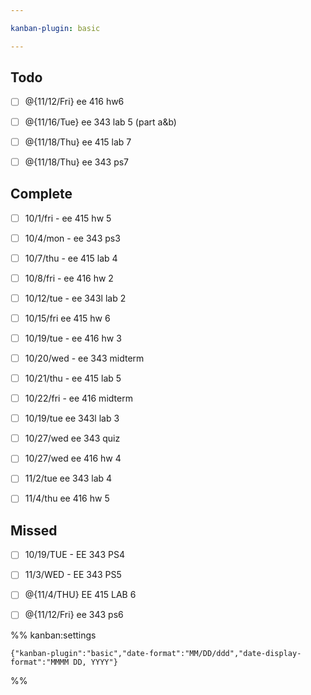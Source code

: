 ```yaml
---

kanban-plugin: basic

---
```


## Todo

- [ ] @{11/12/Fri} ee 416 hw6
- [ ] @{11/16/Tue} ee 343 lab 5 (part a&b)
- [ ] @{11/18/Thu} ee 415 lab 7
- [ ] @{11/18/Thu} ee 343 ps7


## Complete

- [ ] 10/1/fri - ee 415 hw 5
- [ ] 10/4/mon - ee 343 ps3
- [ ] 10/7/thu - ee 415 lab 4
- [ ] 10/8/fri - ee 416 hw 2
- [ ] 10/12/tue - ee 343l lab 2
- [ ] 10/15/fri ee 415 hw 6
- [ ] 10/19/tue - ee 416 hw 3
- [ ] 10/20/wed - ee 343 midterm
- [ ] 10/21/thu - ee 415 lab 5
- [ ] 10/22/fri - ee 416 midterm
- [ ] 10/19/tue ee 343l lab 3
- [ ] 10/27/wed ee 343 quiz
- [ ] 10/27/wed ee 416 hw 4
- [ ] 11/2/tue ee 343 lab 4
- [ ] 11/4/thu ee 416 hw 5


## Missed

- [ ] 10/19/TUE - EE 343 PS4
- [ ] 11/3/WED - EE 343 PS5
- [ ] @{11/4/THU} EE 415 LAB 6
- [ ] @{11/12/Fri} ee 343 ps6




%% kanban:settings
```
{"kanban-plugin":"basic","date-format":"MM/DD/ddd","date-display-format":"MMMM DD, YYYY"}
```
%%